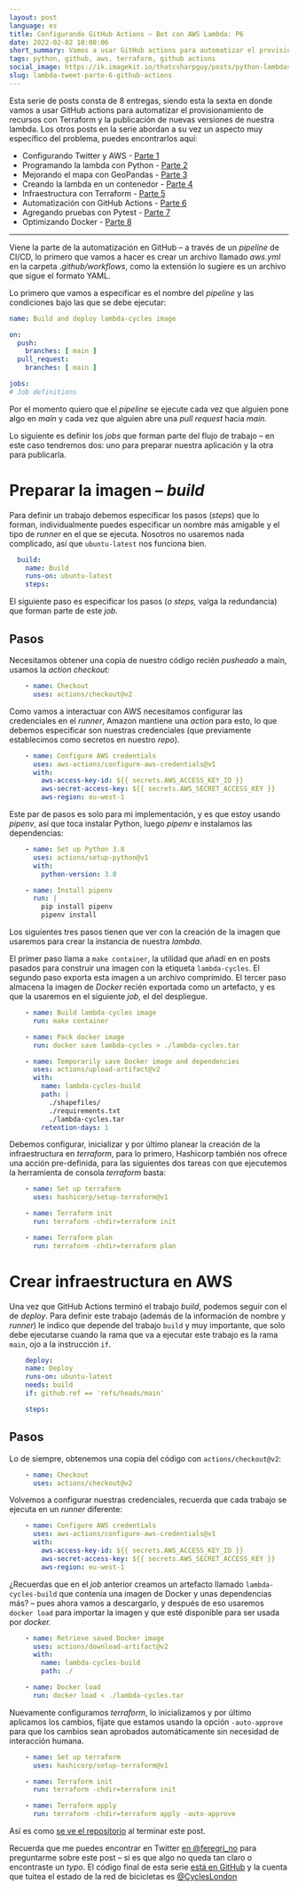 ```yaml
---
layout: post
language: es
title: Configurando GitHub Actions – Bot con AWS Lambda: P6
date: 2022-02-02 10:00:06
short_summary: Vamos a usar GitHub actions para automatizar el provisionamiento de recursos con Terraform y la publicación de nuevas versiones de nuestra lambda.
tags: python, github, aws, terraform, github actions
social_image: https://ik.imagekit.io/thatcsharpguy/posts/python-lambdas/cycles-part-6_DbKr-mcvk.jpg
slug: lambda-tweet-parte-6-github-actions
--- 
```


Esta serie de posts consta de 8 entregas, siendo esta la sexta en donde vamos a usar GitHub actions para automatizar el provisionamiento de recursos con Terraform y la publicación de nuevas versiones de nuestra lambda. Los otros posts en la serie abordan a su vez un aspecto muy específico del problema, puedes encontrarlos aquí:

 - Configurando Twitter y AWS - [Parte 1](/lambda-tweet-parte-1-github-aws-twitter)
 - Programando la lambda con Python - [Parte 2](/lambda-tweet-parte-2-python)
 - Mejorando el mapa con GeoPandas - [Parte 3](/lambda-tweet-parte-3-mapas-geopandas)
 - Creando la lambda en un contenedor - [Parte 4](/lambda-tweet-parte-4-contenedor-lambda)
 - Infraestructura con Terraform - [Parte 5](/lambda-tweet-parte-5-terraform)
 - Automatización con GitHub Actions - [Parte 6](/lambda-tweet-parte-6-github-actions)
 - Agregando pruebas con Pytest - [Parte 7](/lambda-tweet-parte-7-add-testing)
 - Optimizando Docker - [Parte 8](/lambda-tweet-parte-8-aligerando-docker)

---

Viene la parte de la automatización en GitHub – a través de un *pipeline* de CI/CD, lo primero que vamos a hacer es crear un archivo llamado *aws.yml* en la carpeta .*github/workflows*, como la extensión lo sugiere es un archivo que sigue el formato YAML.

Lo primero que vamos a especificar es el nombre del *pipeline* y las condiciones bajo las que se debe ejecutar:

```yaml
name: Build and deploy lambda-cycles image

on:
  push:
    branches: [ main ]
  pull_request:
    branches: [ main ]

jobs:
# Job definitions
```

Por el momento quiero que el *pipeline* se ejecute cada vez que alguien pone algo en *main* y cada vez que alguien abre una *pull request* hacia *main.*

Lo siguiente es definir los *jobs* que forman parte del flujo de trabajo – en este caso tendremos dos: uno para preparar nuestra aplicación y la otra para publicarla.

# Preparar la imagen – *build*

Para definir un trabajo debemos especificar los pasos (*steps*) que lo forman, individualmente puedes especificar un nombre más amigable y el tipo de *runner* en el que se ejecuta. Nosotros no usaremos nada complicado, así que `ubuntu-latest` nos funciona bien.

```yaml
  build:
    name: Build
    runs-on: ubuntu-latest
    steps:
```

El siguiente paso es especificar los pasos (*o steps,* valga la redundancia) que forman parte de este *job.*

## Pasos

Necesitamos obtener una copia de nuestro código recién *pusheado* a main, usamos la *action* *checkout:*

```yaml
    - name: Checkout
      uses: actions/checkout@v2
```

Como vamos a interactuar con AWS necesitamos configurar las credenciales en el *runner*, Amazon mantiene una *action* para esto, lo que debemos especificar son nuestras credenciales (que previamente establecimos como secretos en nuestro *repo*).

```yaml
    - name: Configure AWS credentials
      uses: aws-actions/configure-aws-credentials@v1
      with:
        aws-access-key-id: ${{ secrets.AWS_ACCESS_KEY_ID }}
        aws-secret-access-key: ${{ secrets.AWS_SECRET_ACCESS_KEY }}
        aws-region: eu-west-1
```

Este par de pasos es solo para mi implementación, y es que estoy usando *pipenv*, así que toca instalar Python, luego *pipenv* e instalamos las dependencias:

```yaml
    - name: Set up Python 3.8
      uses: actions/setup-python@v1
      with:
        python-version: 3.8

    - name: Install pipenv
      run: |
        pip install pipenv
        pipenv install
```

Los siguientes tres pasos tienen que ver con la creación de la imagen que usaremos para crear la instancia de nuestra *lambda*. 

El primer paso llama a `make container`, la utilidad que añadí en en posts pasados para construir una imagen con la etiqueta `lambda-cycles`. El segundo paso exporta esta imagen a un archivo comprimido. El tercer paso almacena la imagen de *Docker* recién exportada como un artefacto, y es que la usaremos en el siguiente *job*, el del despliegue.

```yaml
    - name: Build lambda-cycles image
      run: make container

    - name: Pack docker image
      run: docker save lambda-cycles > ./lambda-cycles.tar

    - name: Temporarily save Docker image and dependencies
      uses: actions/upload-artifact@v2
      with:
        name: lambda-cycles-build
        path: |
          ./shapefiles/
          ./requirements.txt
          ./lambda-cycles.tar
        retention-days: 1
```

Debemos configurar, inicializar y por último planear la creación de la infraestructura en *terraform*, para lo primero, Hashicorp también nos ofrece una acción pre-definida, para las siguientes dos tareas con que ejecutemos la herramienta de consola *terraform* basta:

```yaml
    - name: Set up terraform
      uses: hashicorp/setup-terraform@v1

    - name: Terraform init
      run: terraform -chdir=terraform init

    - name: Terraform plan
      run: terraform -chdir=terraform plan
```

# Crear infraestructura en AWS

Una vez que GitHub Actions terminó el trabajo *build*, podemos seguir con el de *deploy*. Para definir este trabajo (además de la información de nombre y *runner*) le indico que depende del trabajo `build` y muy importante, que solo debe ejecutarse cuando la rama que va a ejecutar este trabajo es la rama `main`, ojo a la instrucción `if`.

```yaml
	deploy:
    name: Deploy
    runs-on: ubuntu-latest
    needs: build
    if: github.ref == 'refs/heads/main'

    steps:
```

## Pasos

Lo de siempre, obtenemos una copia del código con `actions/checkout@v2`:

```yaml
    - name: Checkout
      uses: actions/checkout@v2
```

Volvemos a configurar nuestras credenciales, recuerda que cada trabajo se ejecuta en un *runner* diferente:

```yaml
    - name: Configure AWS credentials
      uses: aws-actions/configure-aws-credentials@v1
      with:
        aws-access-key-id: ${{ secrets.AWS_ACCESS_KEY_ID }}
        aws-secret-access-key: ${{ secrets.AWS_SECRET_ACCESS_KEY }}
        aws-region: eu-west-1
```

¿Recuerdas que en el *job* anterior creamos un artefacto llamado `lambda-cycles-build` que contenía una imagen de Docker y unas dependencias más? – pues ahora vamos a descargarlo, y después de eso usaremos `docker load` para importar la imagen y que esté disponible para ser usada por *docker.*

```yaml
    - name: Retrieve saved Docker image
      uses: actions/download-artifact@v2
      with:
        name: lambda-cycles-build
        path: ./

    - name: Docker load
      run: docker load < ./lambda-cycles.tar
```

Nuevamente configuramos *terraform*, lo inicializamos y por último aplicamos los cambios, fíjate que estamos usando la opción `-auto-approve` para que los cambios sean aprobados automáticamente sin necesidad de interacción humana.

```yaml
    - name: Set up terraform
      uses: hashicorp/setup-terraform@v1

    - name: Terraform init
      run: terraform -chdir=terraform init

    - name: Terraform apply
      run: terraform -chdir=terraform apply -auto-approve
```

Así es como [se ve el repositorio](https://github.com/fferegrino/tweeting-cycles-lambda/tree/part-5-github-action) al terminar este post.

Recuerda que me puedes encontrar en Twitter [en @feregri_no](https://twitter.com/feregri_no) para preguntarme sobre este post – si es que algo no queda tan claro o encontraste un *typo*. El código final de esta serie [está en GitHub](https://github.com/fferegrino/tweeting-cycles-lambda) y la cuenta que tuitea el estado de la red de bicicletas es [@CyclesLondon](https://twitter.com/CyclesLondon) 

